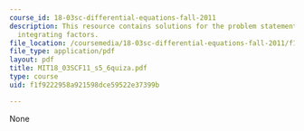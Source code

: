 ```yaml
---
course_id: 18-03sc-differential-equations-fall-2011
description: This resource contains solutions for the problem statement related to
  integrating factors.
file_location: /coursemedia/18-03sc-differential-equations-fall-2011/f1f9222958a921598dce59522e37399b_MIT18_03SCF11_s5_6quiza.pdf
file_type: application/pdf
layout: pdf
title: MIT18_03SCF11_s5_6quiza.pdf
type: course
uid: f1f9222958a921598dce59522e37399b

---
```

None
